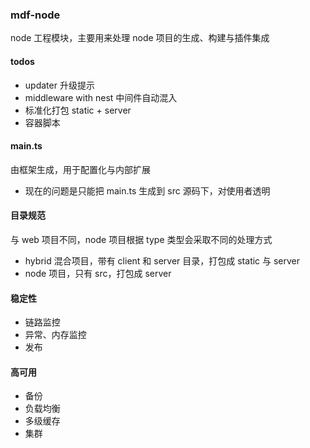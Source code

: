 ### mdf-node
node 工程模块，主要用来处理 node 项目的生成、构建与插件集成

#### todos
- updater 升级提示
- middleware with nest 中间件自动混入
- 标准化打包 static + server
- 容器脚本

#### main.ts
由框架生成，用于配置化与内部扩展
- 现在的问题是只能把  main.ts 生成到 src 源码下，对使用者透明

#### 目录规范
与 web 项目不同，node 项目根据 type 类型会采取不同的处理方式
- hybrid 混合项目，带有 client 和 server 目录，打包成 static 与 server
- node 项目，只有 src，打包成 server

#### 稳定性
- 链路监控
- 异常、内存监控
- 发布

#### 高可用
- 备份
- 负载均衡
- 多级缓存
- 集群